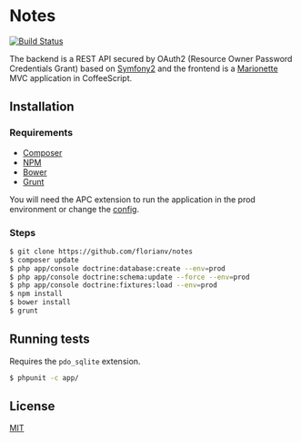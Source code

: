 # Notes

[![Build Status](https://travis-ci.org/florianv/notes.svg?branch=master)](https://travis-ci.org/florianv/notes)

The backend is a REST API secured by OAuth2 (Resource Owner Password Credentials Grant) based on [Symfony2](http://symfony.com)
and the frontend is a [Marionette](http://marionettejs.com) MVC application in CoffeeScript.

## Installation

### Requirements

- [Composer](https://getcomposer.org/download)
- [NPM](https://www.npmjs.org)
- [Bower](http://bower.io)
- [Grunt](http://gruntjs.com)

You will need the APC extension to run the application in the prod environment
or change the [config](https://github.com/florianv/notes/blob/master/app/config/config_prod.yml#L4-L12).

### Steps

```bash
$ git clone https://github.com/florianv/notes
$ composer update
$ php app/console doctrine:database:create --env=prod
$ php app/console doctrine:schema:update --force --env=prod
$ php app/console doctrine:fixtures:load --env=prod
$ npm install
$ bower install
$ grunt
```

## Running tests

Requires the `pdo_sqlite` extension.

```bash
$ phpunit -c app/
```

## License

[MIT](https://github.com/florianv/notes/blob/master/LICENSE)

